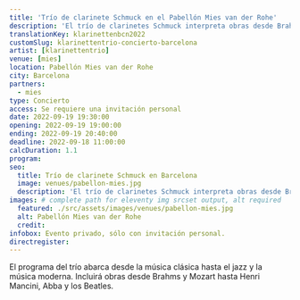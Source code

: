 ```yaml
---
title: 'Trío de clarinete Schmuck en el Pabellón Mies van der Rohe'
description: 'El trío de clarinetes Schmuck interpreta obras desde Brahms y Mozart hasta Henri Mancini, Abba y los Beatles en el Pabellón Mies van der Rohe de Barcelona.'
translationKey: klarinettenbcn2022
customSlug: klarinettentrio-concierto-barcelona
artist: [klarinettentrio]
venue: [mies]
location: Pabellón Mies van der Rohe
city: Barcelona
partners:
  - mies
type: Concierto
access: Se requiere una invitación personal
date: 2022-09-19 19:30:00
opening: 2022-09-19 19:00:00
ending: 2022-09-19 20:40:00
deadline: 2022-09-18 11:00:00
calcDuration: 1.1
program:
seo:
  title: Trío de clarinete Schmuck en Barcelona
  image: venues/pabellon-mies.jpg
  description: 'El trío de clarinetes Schmuck interpreta obras desde Brahms y Mozart hasta Henri Mancini, Abba y los Beatles en el Pabellón Mies van der Rohe de Barcelona.'
images: # complete path for eleventy img srcset output, alt required
  featured: ./src/assets/images/venues/pabellon-mies.jpg
  alt: Pabellón Mies van der Rohe
  credit:
infobox: Evento privado, sólo con invitación personal.
directregister:
---
```


El programa del trío abarca desde la música clásica hasta el jazz y la música moderna. Incluirá obras desde Brahms y Mozart hasta Henri Mancini, Abba y los Beatles.
